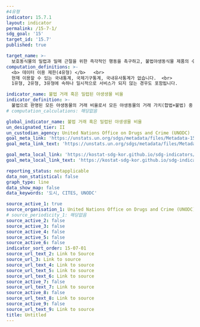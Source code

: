 ```yaml
---
#4유형
indicator: 15.7.1
layout: indicator
permalink: /15-7-1/
sdg_goal: '15'
target_id: '15.7'
published: true

target_name: >-
  보호동식물의 밀렵과 밀매 근절을 위한 즉각적인 행동을 촉구하고, 불법야생동식물 제품의 수요와 공급에 대응
computation_definitions: >-
  <b> 데이터 이용 제한(4유형) </b>   <br>
  현재 이용할 수 있는 국내통계, 국제기구통계, 국내유사통계가 없습니다.  <br> 
  1유형, 2유형, 3유형에 속하나 일시적으로 서비스가 되지 않는 경우도 포함됩니다.

indicator_name: 불법 거래 혹은 밀렵된 야생생물 비율
indicator_definition: >-
  불법으로 판명된 모든 야생동물의 거래 비율로서 모든 야생동물의 거래 가치(합법+불법) 중 불법거래의 가치를 의미함
# computation_calculations: 해당없음

global_indicator_name: 불법 거래 혹은 밀렵된 야생생물 비율
un_designated_tier: II
un_custodian_agency: United Nations Office on Drugs and Crime (UNODC)
goal_meta_link: 'https://unstats.un.org/sdgs/metadata/files/Metadata-15-07-01.pdf'
goal_meta_link_text: 'https://unstats.un.org/sdgs/metadata/files/Metadata-15-07-01.pdf'

goal_meta_local_link: 'https://kostat-sdg-kor.github.io/sdg-indicators/public/data/Metadata-15-07-01_KOR.pdf'
goal_meta_local_link_text: 'https://kostat-sdg-kor.github.io/sdg-indicators/public/data/Metadata-15-07-01_KOR.pdf'

reporting_status: notapplicable
data_non_statistical: false
graph_type: line
data_show_map: false
data_keywords: '도시, CITES, UNODC'

source_active_1: true
source_organisation_1: United Nations Office on Drugs and Crime (UNODC)
# source_periodicity_1: 해당없음
source_active_2: false
source_active_3: false
source_active_4: false
source_active_5: false
source_active_6: false
indicator_sort_order: 15-07-01
source_url_text_2: Link to Source
source_url_3: Link to source
source_url_text_4: Link to source
source_url_text_5: Link to source
source_url_text_6: Link to source
source_active_7: false
source_url_text_7: Link to source
source_active_8: false
source_url_text_8: Link to source
source_active_9: false
source_url_text_9: Link to source
title: Untitled
---
```

